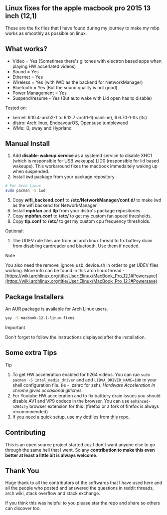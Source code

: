 ## Linux fixes for the apple macbook pro 2015 13 inch (12,1)
These are the fix files that I have found during my journey to make my mbp works as smoothly as possible on linux.

## What works?

 - Video = Yes (Sometimes there's glitches with electron based apps when playing HW accerlated videos)
 - Sound = Yes
 - Ethernet = Yes
 - Wireless = Yes (with IWD as the backend for NetworkManager)
 - Bluetooth = Yes (But the sound quality is not good)
 - Power Management = Yes
 - Suspend/resume - Yes (But auto wake with Lid open has to disable)

Tested on:
- kernel: 6.10.4-arch2-1 to 6.12.7-arch1-1(mainline), 6.6.70-1-lts (lts)
- distro: Arch linux, EndeavourOS, Opensuse tumbleweed
- WMs: i3, sway and Hyprland

## Manual Install

1. Add **disable-wakeup.service** as a systemd service to disable XHC1 (which is responsible for USB wakeups) LID0 (responsible for lid based wakeups). This workaround fixes the macbook immedaitely waking up when suspended.
2. Install iwd package from your package repository.

```bash
# For Arch Linux
sudo pacman -S iwd
```

5. Copy **wifi_backend.conf** to **/etc/NetworkManager/conf.d/** to make iwd as the wifi backend for NetworkManager.
4. Install **mpbfan** and **tlp** from your distro's package repositories.
5. Copy **mpbfan.conf** to **/etc/** to get my custom fan speed thresholds.
6. Copy **tlp.conf** to **/etc/** to get my custom cpu frequency thresholds.

Optional:

1. The UDEV rule files are from an arch linux thread to fix battery drain from disabling cardreader and bluetooth. Use them if needed.

> [!NOTE]
> You also need the remove_ignore_usb_device.sh in order to get UDEV files working.
> More info can be found in this arch linux thread - [https://wiki.archlinux.org/title/User:Elinux/MacBook_Pro_12,1#Powersave](https://wiki.archlinux.org/title/User:Elinux/MacBook_Pro_12,1#Powersave)

## Package Installers

An AUR package is available for Arch Linux users.

```bash
yay -S macbook-12-1-linux-fixes
```
> [!IMPORTANT]
> Don't forget to follow the instructions displayed after the installation.

## Some extra Tips

> [!TIP]
> 1. To get HW acceleration enabled for h264 videos. You can run `sudo pacman -S intel_media_driver` and add `LIBVA_DRIVER_NAME=iHD` to your shell configuration file. (ie - .zshrc for zsh).
*Hardware Acceleration in chrome gives occasional gltiches.*
> 2. For Youtube HW acceleration and to fix batttery drain issues you should disable AV1 and VP9 codecs in the browser. You can use `enhanced-h264ify` browser extension for this .(firefox or a fork of firefox is always recommmended)
> 3. If you need a quick setup, use my dotfiles from [this repo.](https://github.com/Chamal1120/dotfiles-linux-hyprland/tree/main)

## Contributing

This is an open source project started coz I don't want anyone else to go through the same hell that I went. So any **contribution to make this even better at least a little bit is always welcome**.

## Thank You

Huge thank to all the contributors of the softwares that I have used here and all the people who posted and answered the questions in reddit threads, arch wiki, stack overflow and stack exchange.

If you think this was helpful to you please star the repo and share so others can discover too.
